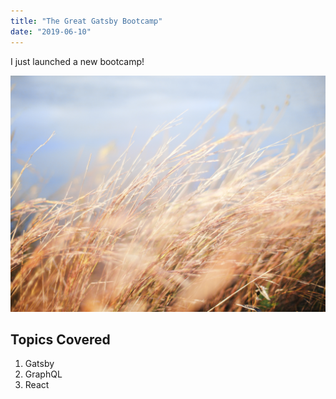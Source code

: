 ```yaml
---
title: "The Great Gatsby Bootcamp"
date: "2019-06-10"
---
```


I just launched a new bootcamp! 

![Grass](grass.jpg)

## Topics Covered

1. Gatsby
2. GraphQL
3. React